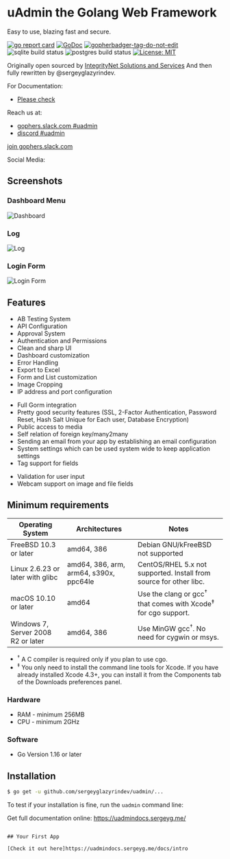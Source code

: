 # uAdmin the Golang Web Framework

Easy to use, blazing fast and secure.

[![go report card](https://goreportcard.com/badge/github.com/sergeyglazyrindev/uadmin "go report card")](https://goreportcard.com/report/github.com/sergeyglazyrindev/uadmin)
[![GoDoc](https://godoc.org/github.com/sergeyglazyrindev/uadmin?status.svg)](https://godoc.org/github.com/sergeyglazyrindev/uadmin)
<a href='https://github.com/jpoles1/gopherbadger' target='_blank'>![gopherbadger-tag-do-not-edit](https://img.shields.io/badge/Go%20Coverage-3%25-brightgreen.svg?longCache=true&style=flat)</a>
![sqlite build status](https://github.com/sergeyglazyrindev/uadmin/actions/workflows/sqlite.ci.yml/badge.svg)
![postgres build status](https://github.com/sergeyglazyrindev/uadmin/actions/workflows/postgres.ci.yml/badge.svg)
[![License: MIT](https://img.shields.io/badge/License-MIT-brightgreen.svg)](https://github.com/sergeyglazyrindev/uadmin/blob/master/LICENSE)

Originally open sourced by [IntegrityNet Solutions and Services](https://www.integritynet.biz/)
And then fully rewritten by @sergeyglazyrindev.

For Documentation:

- [Please check](https://uadmindocs.sergeyg.me/)

Reach us at:

- [gophers.slack.com #uadmin](https://gophers.slack.com/messages/uadmin/)
- [discord #uadmin](https://discord.gg/kADzHWatSj)

[join gophers.slack.com](https://join.slack.com/t/gophers/shared_invite/zt-fajz7jh3-2cpkmFU~hQb8d5LmOCnhfQ)

Social Media:

## Screenshots

### Dashboard Menu

![Dashboard](https://github.com/uadmin/uadmin-docs/raw/master/assets/uadmindashboard.png)
&nbsp;

### Log

![Log](https://github.com/uadmin/uadmin-docs/raw/master/assets/log.png)
&nbsp;

### Login Form

![Login Form](https://github.com/uadmin/uadmin-docs/raw/master/tutorial/assets/loginform.png)
&nbsp;

## Features

- AB Testing System
- API Configuration
- Approval System
- Authentication and Permissions
- Clean and sharp UI
- Dashboard customization
- Error Handling
- Export to Excel
- Form and List customization
- Image Cropping
- IP address and port configuration
<!-- - Log feature that keeps track of many things in your app
- Metric System -->
<!-- - Multilingual translation -->
- Full Gorm integration
- Pretty good security features (SSL, 2-Factor Authentication, Password Reset, Hash Salt Unique for Each user, Database Encryption)
- Public access to media
- Self relation of foreign key/many2many
- Sending an email from your app by establishing an email configuration
- System settings which can be used system wide to keep application settings
- Tag support for fields
<!-- - Translation files preloading -->
- Validation for user input
- Webcam support on image and file fields

## Minimum requirements

| Operating System                   |                Architectures              |                                Notes                                                |
|------------------------------------|-------------------------------------------|-------------------------------------------------------------------------------------|
| FreeBSD 10.3 or later              |  amd64, 386                               | Debian GNU/kFreeBSD not supported                                                   |
| Linux 2.6.23 or later with glibc   |  amd64, 386, arm, arm64, s390x, ppc64le   | CentOS/RHEL 5.x not supported. Install from source for other libc.                  |
| macOS 10.10 or later               |  amd64                                    | Use the clang or gcc<sup>†</sup> that comes with Xcode<sup>‡</sup> for cgo support. |
| Windows 7, Server 2008 R2 or later |  amd64, 386                               | Use MinGW gcc<sup>†</sup>. No need for cygwin or msys.                              |

- <sup>†</sup> A C compiler is required only if you plan to use cgo.
- <sup>‡</sup> You only need to install the command line tools for Xcode. If you have already installed Xcode 4.3+, you can install it from the Components tab of the Downloads preferences panel.

### Hardware

- RAM - minimum 256MB
- CPU - minimum 2GHz

### Software

- Go Version 1.16 or later

## Installation

```bash
$ go get -u github.com/sergeyglazyrindev/uadmin/...
```

To test if your installation is fine, run the `uadmin` command line:

Get full documentation online:
https://uadmindocs.sergeyg.me/
```

## Your First App

[Check it out here]https://uadmindocs.sergeyg.me/docs/intro
